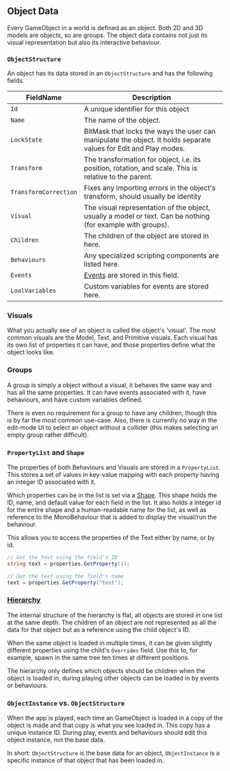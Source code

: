 ﻿## Object Data

Every GameObject in a world is defined as an object. Both 2D and 3D models are objects,
so are groups. The object data contains not just its visual representation
but also its interactive behaviour.

### `ObjectStructure`

An object has its data stored in an `ObjectStructure` and has the following fields.

| FieldName | Description |
| --- | --- |
| `Id` | A unique identifier for this object |
| `Name` | The name of the object. |
| `LockState` | BitMask that locks the ways the user can manipulate the object. It holds separate values for Edit and Play modes. |
| `Transform` | The transformation for object, i.e. its position, rotation, and scale. This is relative to the parent. |
| `TransformCorrection` | Fixes any importing errors in the object's transform, should usually be identity |
| `Visual` | The visual representation of the object, usually a model or text. Can be nothing (for example with groups). |
| `Children` | The children of the object are stored in here. |
| `Behaviours` | Any specialized scripting components are listed here. |
| `Events` | [Events](../Events/EventData.md) are stored in this field. |
| `LoalVariables` | Custom variables for events are stored here. |

### Visuals

What you actually see of an object is called the object's 'visual'. The most common
visuals are the Model, Text, and Primitive visuals. Each visual has its own
list of properties it can have, and those properties define what the object looks like.

### Groups

A group is simply a object without a visual, it behaves the same way and has
all the same properties. It can have events associated with it, have behaviours,
and have custom variables defined.

There is even no requirement for a group to have any children, though this is by
far the most common use-case. Also, there is currently no way in the edit-mode UI
to select an object without a collider (this makes selecting an empty group 
rather difficult).

### `PropertyList` and `Shape`

The properties of both Behaviours and Visuals are stored in a `PropertyList`.
This stores a set of values in key-value mapping with each property having an
integer ID associated with it.

Which properties can be in the list is set via a [Shape](../DLL/Shape.md). This shape holds the
ID, name, and default value for each field in the list. It also holds a integer id
for the entire shape and a human-readable name for the list, as well as reference
to the MonoBehaviour that is added to display the visual/run the behaviour.

This allows you to access the properties of the Text either by name, or
by id.

```c#
// Get the text using the field's ID
string text = properties.GetProperty(1);

// Get the text using the field's name
text = properties.GetProperty("text");
```

### [Hierarchy](Hierarchy.md)

The internal structure of the hierarchy is flat, all objects are stored in one 
list at the same depth. The children of an object are not represented as all the
data for that object but as a reference using the child object's ID.

When the same object is loaded in multiple times, it can be given slightly different
properties using the child's `Overrides` field. Use this to, for example, spawn in
the same tree ten times at different positions.

The hierarchy only defines which objects should be children when the object is loaded
in, during playing other objects can be loaded in by events or behaviours.

### `ObjectInstance` vs. `ObjectStructure`

When the app is played, each time an GameObject is loaded in a copy of the object is
made and that copy is what you see loaded in. This copy has a unique instance ID.
During play, events and behaviours should edit this object instance, not the base data.

In short: `ObjectStructure` is the base data for an object, `ObjectInstance` is a
specific instance of that object that has been loaded in.